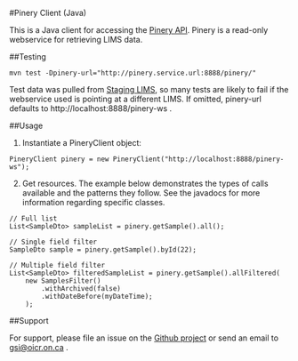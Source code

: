 #Pinery Client (Java)

This is a Java client for accessing the [Pinery API](https://wiki.oicr.on.ca/display/SEQPROD/Pinery+User+Guide). Pinery is a read-only webservice for retrieving LIMS data.

##Testing

```
mvn test -Dpinery-url="http://pinery.service.url:8888/pinery/"
```

Test data was pulled from [Staging LIMS](http://plims3.res.oicr.on.ca), so many tests are likely to fail if the webservice used is pointing at a different LIMS. If omitted, pinery-url defaults to http://localhost:8888/pinery-ws .

##Usage

1. Instantiate a PineryClient object:

```
PineryClient pinery = new PineryClient("http://localhost:8888/pinery-ws");
```

2. Get resources. The example below demonstrates the types of calls available and the patterns they follow. See the javadocs for more information regarding specific classes.

```
// Full list
List<SampleDto> sampleList = pinery.getSample().all();

// Single field filter
SampleDto sample = pinery.getSample().byId(22);

// Multiple field filter
List<SampleDto> filteredSampleList = pinery.getSample().allFiltered(
    new SamplesFilter()
        .withArchived(false)
        .withDateBefore(myDateTime);
    );
```

##Support

For support, please file an issue on the [Github project](https://github.com/seqprodbio) or send an email to gsi@oicr.on.ca .
